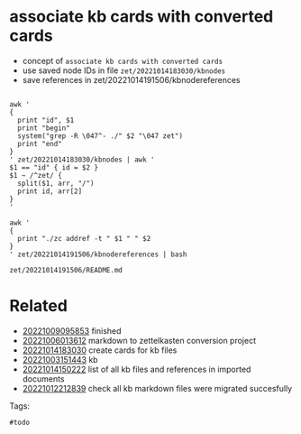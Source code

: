 # associate kb cards with converted cards

- concept of `associate kb cards with converted cards`
- use saved node IDs in file `zet/20221014183030/kbnodes`
- save references in zet/20221014191506/kbnodereferences

```

awk '
{
  print "id", $1
  print "begin"
  system("grep -R \047^- ./" $2 "\047 zet")
  print "end"
}
' zet/20221014183030/kbnodes | awk '
$1 == "id" { id = $2 }
$1 ~ /^zet/ {
  split($1, arr, "/")
  print id, arr[2]
}
'

awk '
{
  print "./zc addref -t " $1 " " $2
}
' zet/20221014191506/kbnodereferences | bash

```

` zet/20221014191506/README.md `

# Related

- [20221009095853](/zet/20221009095853/README.md) finished
- [20221006013612](/zet/20221006013612/README.md) markdown to zettelkasten conversion project
- [20221014183030](/zet/20221014183030/README.md) create cards for kb files
- [20221003151443](/zet/20221003151443/README.md) kb
- [20221014150222](/zet/20221014150222/README.md) list of all kb files and references in imported documents
- [20221012212839](/zet/20221012212839/README.md) check all kb markdown files were migrated succesfully

Tags:

    #todo
